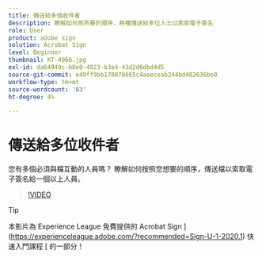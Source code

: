 ```yaml
---
title: 傳送給多個收件者
description: 瞭解如何依所要的順序，將檔傳送給多位人士以索取電子簽名
role: User
product: adobe sign
solution: Acrobat Sign
level: Beginner
thumbnail: KT-4966.jpg
exl-id: da64949c-b8e0-4923-b3a4-43d2d6dbd4d5
source-git-commit: e49ff9bb170878665c4aeeceab244bd482636be0
workflow-type: tm+mt
source-wordcount: '83'
ht-degree: 4%

---
```


# 傳送給多位收件者

您有多個必須與檔互動的人員嗎？ 瞭解如何按照您想要的順序，傳送檔以索取電子簽名給一個以上人員。

>[!VIDEO](https://video.tv.adobe.com/v/341296?hidetitle=true)

>[!TIP]
>
>本影片為 Experience League 免費提供的 Acrobat Sign ](https://experienceleague.adobe.com/?recommended=Sign-U-1-2020.1) 快速入門課程 [ 的一部分！

